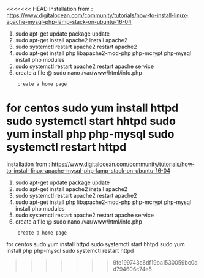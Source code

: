 <<<<<<< HEAD
Installation from :
https://www.digitalocean.com/community/tutorials/how-to-install-linux-apache-mysql-php-lamp-stack-on-ubuntu-16-04

1. sudo apt-get update
        package update
2. sudo apt-get install apache2
        install apache2
3. sudo systemctl restart apache2
        restart apache2
4. sudo apt-get install php libapache2-mod-php php-mcrypt php-mysql
            install php modules
5. sudo systemctl restart apache2
        restart apache service
6. create a file @ sudo nano /var/www/html/info.php
<?php
phpinfo();
?>

        create a home page


for centos 
sudo yum install httpd
sudo systemctl start hhtpd
sudo yum install php php-mysql
sudo systemctl restart httpd
=======
Installation from :
https://www.digitalocean.com/community/tutorials/how-to-install-linux-apache-mysql-php-lamp-stack-on-ubuntu-16-04

1. sudo apt-get update
        package update
2. sudo apt-get install apache2
        install apache2
3. sudo systemctl restart apache2
        restart apache2
4. sudo apt-get install php libapache2-mod-php php-mcrypt php-mysql
            install php modules
5. sudo systemctl restart apache2
        restart apache service
6. create a file @ sudo nano /var/www/html/info.php
<?php
phpinfo();
?>

        create a home page


for centos 
sudo yum install httpd
sudo systemctl start hhtpd
sudo yum install php php-mysql
sudo systemctl restart httpd
>>>>>>> 9fe199743c6df19ba1530059bc0dd794606c74e5

